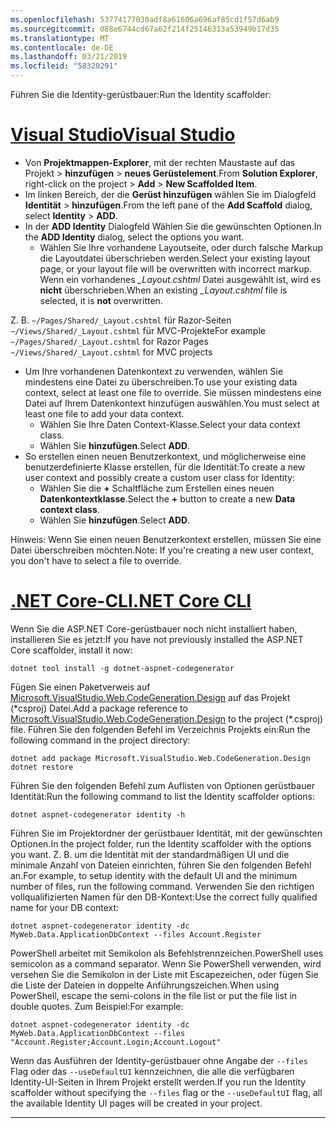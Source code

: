 ```yaml
---
ms.openlocfilehash: 53774177030adf8a61606a696af85cd1f57d6ab9
ms.sourcegitcommit: 088e6744cd67a62f214f25146313a53949b17d35
ms.translationtype: MT
ms.contentlocale: de-DE
ms.lasthandoff: 03/21/2019
ms.locfileid: "58320291"
---
```

<span data-ttu-id="9f23f-101">Führen Sie die Identity-gerüstbauer:</span><span class="sxs-lookup"><span data-stu-id="9f23f-101">Run the Identity scaffolder:</span></span>

# <a name="visual-studiotabvisual-studio"></a>[<span data-ttu-id="9f23f-102">Visual Studio</span><span class="sxs-lookup"><span data-stu-id="9f23f-102">Visual Studio</span></span>](#tab/visual-studio)

* <span data-ttu-id="9f23f-103">Von **Projektmappen-Explorer**, mit der rechten Maustaste auf das Projekt > **hinzufügen** > **neues Gerüstelement**.</span><span class="sxs-lookup"><span data-stu-id="9f23f-103">From **Solution Explorer**, right-click on the project > **Add** > **New Scaffolded Item**.</span></span>
* <span data-ttu-id="9f23f-104">Im linken Bereich, der die **Gerüst hinzufügen** wählen Sie im Dialogfeld **Identität** > **hinzufügen**.</span><span class="sxs-lookup"><span data-stu-id="9f23f-104">From the left pane of the **Add Scaffold** dialog, select **Identity** > **ADD**.</span></span>
* <span data-ttu-id="9f23f-105">In der **ADD Identity** Dialogfeld Wählen Sie die gewünschten Optionen.</span><span class="sxs-lookup"><span data-stu-id="9f23f-105">In the **ADD Identity** dialog, select the options you want.</span></span>
  * <span data-ttu-id="9f23f-106">Wählen Sie Ihre vorhandene Layoutseite, oder durch falsche Markup die Layoutdatei überschrieben werden.</span><span class="sxs-lookup"><span data-stu-id="9f23f-106">Select your existing layout page, or your layout file will be overwritten with incorrect markup.</span></span> <span data-ttu-id="9f23f-107">Wenn ein vorhandenes  *\_Layout.cshtml* Datei ausgewählt ist, wird es **nicht** überschrieben.</span><span class="sxs-lookup"><span data-stu-id="9f23f-107">When an existing *\_Layout.cshtml* file is selected, it is **not** overwritten.</span></span>

 <span data-ttu-id="9f23f-108">Z. B. `~/Pages/Shared/_Layout.cshtml` für Razor-Seiten `~/Views/Shared/_Layout.cshtml` für MVC-Projekte</span><span class="sxs-lookup"><span data-stu-id="9f23f-108">For example `~/Pages/Shared/_Layout.cshtml` for Razor Pages `~/Views/Shared/_Layout.cshtml` for MVC projects</span></span>
* <span data-ttu-id="9f23f-109">Um Ihre vorhandenen Datenkontext zu verwenden, wählen Sie mindestens eine Datei zu überschreiben.</span><span class="sxs-lookup"><span data-stu-id="9f23f-109">To use your existing data context, select at least one file to override.</span></span> <span data-ttu-id="9f23f-110">Sie müssen mindestens eine Datei auf Ihrem Datenkontext hinzufügen auswählen.</span><span class="sxs-lookup"><span data-stu-id="9f23f-110">You must select at least one file to add your data context.</span></span>
  * <span data-ttu-id="9f23f-111">Wählen Sie Ihre Daten Context-Klasse.</span><span class="sxs-lookup"><span data-stu-id="9f23f-111">Select your data context class.</span></span>
  * <span data-ttu-id="9f23f-112">Wählen Sie **hinzufügen**.</span><span class="sxs-lookup"><span data-stu-id="9f23f-112">Select **ADD**.</span></span>
* <span data-ttu-id="9f23f-113">So erstellen einen neuen Benutzerkontext, und möglicherweise eine benutzerdefinierte Klasse erstellen, für die Identität:</span><span class="sxs-lookup"><span data-stu-id="9f23f-113">To create a new user context and possibly create a custom user class for Identity:</span></span>
  * <span data-ttu-id="9f23f-114">Wählen Sie die **+** Schaltfläche zum Erstellen eines neuen **Datenkontextklasse**.</span><span class="sxs-lookup"><span data-stu-id="9f23f-114">Select the **+** button to create a new **Data context class**.</span></span>
  * <span data-ttu-id="9f23f-115">Wählen Sie **hinzufügen**.</span><span class="sxs-lookup"><span data-stu-id="9f23f-115">Select **ADD**.</span></span>

<span data-ttu-id="9f23f-116">Hinweis: Wenn Sie einen neuen Benutzerkontext erstellen, müssen Sie eine Datei überschreiben möchten.</span><span class="sxs-lookup"><span data-stu-id="9f23f-116">Note: If you're creating a new user context, you don't have to select a file to override.</span></span>

# <a name="net-core-clitabnetcore-cli"></a>[<span data-ttu-id="9f23f-117">.NET Core-CLI</span><span class="sxs-lookup"><span data-stu-id="9f23f-117">.NET Core CLI</span></span>](#tab/netcore-cli)

<span data-ttu-id="9f23f-118">Wenn Sie die ASP.NET Core-gerüstbauer noch nicht installiert haben, installieren Sie es jetzt:</span><span class="sxs-lookup"><span data-stu-id="9f23f-118">If you have not previously installed the ASP.NET Core scaffolder, install it now:</span></span>

```console
dotnet tool install -g dotnet-aspnet-codegenerator
```

<span data-ttu-id="9f23f-119">Fügen Sie einen Paketverweis auf [Microsoft.VisualStudio.Web.CodeGeneration.Design](https://www.nuget.org/packages/Microsoft.VisualStudio.Web.CodeGeneration.Design/) auf das Projekt (\*csproj) Datei.</span><span class="sxs-lookup"><span data-stu-id="9f23f-119">Add a package reference to [Microsoft.VisualStudio.Web.CodeGeneration.Design](https://www.nuget.org/packages/Microsoft.VisualStudio.Web.CodeGeneration.Design/) to the project (\*.csproj) file.</span></span> <span data-ttu-id="9f23f-120">Führen Sie den folgenden Befehl im Verzeichnis Projekts ein:</span><span class="sxs-lookup"><span data-stu-id="9f23f-120">Run the following command in the project directory:</span></span>

```console
dotnet add package Microsoft.VisualStudio.Web.CodeGeneration.Design
dotnet restore
```

<span data-ttu-id="9f23f-121">Führen Sie den folgenden Befehl zum Auflisten von Optionen gerüstbauer Identität:</span><span class="sxs-lookup"><span data-stu-id="9f23f-121">Run the following command to list the Identity scaffolder options:</span></span>

```console
dotnet aspnet-codegenerator identity -h
```

<span data-ttu-id="9f23f-122">Führen Sie im Projektordner der gerüstbauer Identität, mit der gewünschten Optionen.</span><span class="sxs-lookup"><span data-stu-id="9f23f-122">In the project folder, run the Identity scaffolder with the options you want.</span></span> <span data-ttu-id="9f23f-123">Z. B. um die Identität mit der standardmäßigen UI und die minimale Anzahl von Dateien einrichten, führen Sie den folgenden Befehl an.</span><span class="sxs-lookup"><span data-stu-id="9f23f-123">For example, to setup identity with the default UI and the minimum number of files, run the following command.</span></span> <span data-ttu-id="9f23f-124">Verwenden Sie den richtigen vollqualifizierten Namen für den DB-Kontext:</span><span class="sxs-lookup"><span data-stu-id="9f23f-124">Use the correct fully qualified name for your DB context:</span></span>

```console
dotnet aspnet-codegenerator identity -dc MyWeb.Data.ApplicationDbContext --files Account.Register
```

<span data-ttu-id="9f23f-125">PowerShell arbeitet mit Semikolon als Befehlstrennzeichen.</span><span class="sxs-lookup"><span data-stu-id="9f23f-125">PowerShell uses semicolon as a command separator.</span></span> <span data-ttu-id="9f23f-126">Wenn Sie PowerShell verwenden, wird versehen Sie die Semikolon in der Liste mit Escapezeichen, oder fügen Sie die Liste der Dateien in doppelte Anführungszeichen.</span><span class="sxs-lookup"><span data-stu-id="9f23f-126">When using PowerShell, escape the semi-colons in the file list or put the file list in double quotes.</span></span> <span data-ttu-id="9f23f-127">Zum Beispiel:</span><span class="sxs-lookup"><span data-stu-id="9f23f-127">For example:</span></span>

```console
dotnet aspnet-codegenerator identity -dc MyWeb.Data.ApplicationDbContext --files "Account.Register;Account.Login;Account.Logout"
```

<span data-ttu-id="9f23f-128">Wenn das Ausführen der Identity-gerüstbauer ohne Angabe der `--files` Flag oder das `--useDefaultUI` kennzeichnen, die alle die verfügbaren Identity-UI-Seiten in Ihrem Projekt erstellt werden.</span><span class="sxs-lookup"><span data-stu-id="9f23f-128">If you run the Identity scaffolder without specifying the `--files` flag or the `--useDefaultUI` flag, all the available Identity UI pages will be created in your project.</span></span>

---
